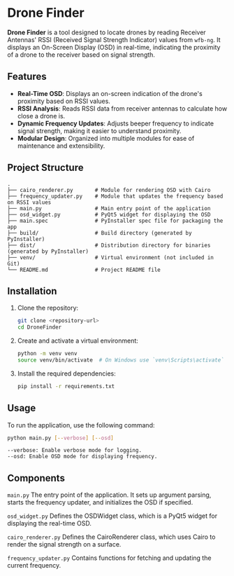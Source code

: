 # Drone Finder

**Drone Finder** is a tool designed to locate drones by reading Receiver Antennas' RSSI (Received Signal Strength Indicator) values from `wfb-ng`. It displays an On-Screen Display (OSD) in real-time, indicating the proximity of a drone to the receiver based on signal strength.

## Features

- **Real-Time OSD**: Displays an on-screen indication of the drone's proximity based on RSSI values.
- **RSSI Analysis**: Reads RSSI data from receiver antennas to calculate how close a drone is.
- **Dynamic Frequency Updates**: Adjusts beeper frequency to indicate signal strength, making it easier to understand proximity.
- **Modular Design**: Organized into multiple modules for ease of maintenance and extensibility.

## Project Structure

```plaintext
.
├── cairo_renderer.py       # Module for rendering OSD with Cairo
├── frequency_updater.py    # Module that updates the frequency based on RSSI values
├── main.py                 # Main entry point of the application
├── osd_widget.py           # PyQt5 widget for displaying the OSD
├── main.spec               # PyInstaller spec file for packaging the app
├── build/                  # Build directory (generated by PyInstaller)
├── dist/                   # Distribution directory for binaries (generated by PyInstaller)
├── venv/                   # Virtual environment (not included in Git)
└── README.md               # Project README file
```

## Installation

1. Clone the repository:
    ```sh
    git clone <repository-url>
    cd DroneFinder
    ```

2. Create and activate a virtual environment:
    ```sh
    python -m venv venv
    source venv/bin/activate  # On Windows use `venv\Scripts\activate`
    ```

3. Install the required dependencies:
    ```sh
    pip install -r requirements.txt
    ```

## Usage

To run the application, use the following command:

```sh
python main.py [--verbose] [--osd]
```
```
--verbose: Enable verbose mode for logging.
--osd: Enable OSD mode for displaying frequency.
```

## Components
`main.py`
The entry point of the application. It sets up argument parsing, starts the frequency updater, and initializes the OSD if specified.

`osd_widget.py`
Defines the OSDWidget class, which is a PyQt5 widget for displaying the real-time OSD.

`cairo_renderer.py`
Defines the CairoRenderer class, which uses Cairo to render the signal strength on a surface.

`frequency_updater.py`
Contains functions for fetching and updating the current frequency.